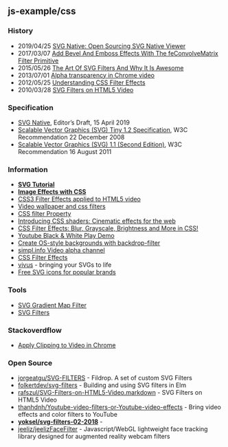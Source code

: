 ## js-example/css

### History
- 2019/04/25 [SVG Native: Open Sourcing SVG Native Viewer](https://medium.com/adobetech/svg-native-open-sourcing-svg-native-viewer-988125328a07)
- 2017/03/07 [Add Bevel And Emboss Effects With The feConvolveMatrix Filter Primitive](https://vanseodesign.com/web-design/svg-filter-primitives-feconvolvematrix/)
- 2015/05/26 [The Art Of SVG Filters And Why It Is Awesome](https://www.smashingmagazine.com/2015/05/why-the-svg-filter-is-awesome/s)
- 2013/07/01 [Alpha transparency in Chrome video](https://developers.google.com/web/updates/2013/07/Alpha-transparency-in-Chrome-video)
- 2012/05/25 [Understanding CSS Filter Effects](https://www.html5rocks.com/en/tutorials/filters/understanding-css/)
- 2010/03/28 [SVG Filters on HTML5 Video](https://www.paulirish.com/2010/svg-filters-on-html5-video/)


### Specification
- [SVG Native](https://w3c.github.io/svgwg/specs/svg-native/index.html), Editor’s Draft, 15 April 2019
- [Scalable Vector Graphics (SVG) Tiny 1.2 Specification](https://www.w3.org/TR/SVGTiny12/), W3C Recommendation 22 December 2008
- [Scalable Vector Graphics (SVG) 1.1 (Second Edition)](https://www.w3.org/TR/SVG11/), W3C Recommendation 16 August 2011


### Information
- [**SVG Tutorial**](https://www.tutorialspoint.com/svg/index.htm)
- [**Image Effects with CSS**](https://bennettfeely.com/image-effects/)
- [CSS3 Filter Effects applied to HTML5 video](https://codepen.io/ygjack/pen/xrqQjR)
- [Video wallpaper and css filters](https://codepen.io/jakob-e/full/Qjpowv)
- [CSS filter Property](https://www.w3schools.com/cssref/css3_pr_filter.asp)
- [Introducing CSS shaders: Cinematic effects for the web](https://www.adobe.com/devnet/archive/html5/articles/css-shaders.html)
- [CSS Filter Effects: Blur, Grayscale, Brightness and More in CSS!](https://www.sitepoint.com/css-filter-effects-blur-grayscale-brightness-and-more-in-css/)
- [Youtube Black & White Play Demo](https://www.w3tweaks.com/includes/preview.php?pagename=apply-css-b-w-filter-to-youtube-video&zip=yes)
- [Create OS-style backgrounds with backdrop-filter](https://web.dev/backdrop-filter)
- [simpl.info Video alpha channel](https://simpl.info/videoalpha/)
- [CSS Filter Effects](http://html5-demos.appspot.com/static/css/filters/index.html)
- [vivus](https://maxwellito.github.io/vivus/) - bringing your SVGs to life
- [Free SVG icons for popular brands](https://simpleicons.org/)


### Tools
- [SVG Gradient Map Filter](https://yoksel.github.io/svg-gradient-map/#/)
- [SVG Filters](https://yoksel.github.io/svg-filters/#/)


### Stackoverdflow
- [Apply Clipping to Video in Chrome](https://stackoverflow.com/questions/37592396/apply-clipping-to-video-in-chrome)


### Open Source
- [jorgeatgu/SVG-FILTERS](https://github.com/jorgeatgu/SVG-FILTERS) - Fildrop. A set of custom SVG Filters
- [folkertdev/svg-filters](https://github.com/folkertdev/svg-filters) - Building and using SVG filters in Elm
- [rafszul/SVG-Filters-on-HTML5-Video.markdown](https://gist.github.com/rafszul/a6f28a0e4b912dd7c18b) - SVG Filters on HTML5 Video
- [thanhdnh/Youtube-video-filters-or-Youtube-video-effects](https://github.com/thanhdnh/Youtube-video-filters-or-Youtube-video-effects) - Bring video effects and color filters to YouTube
- [**yoksel/svg-filters-02-2018**](https://github.com/yoksel/svg-filters-02-2018) - 
- [jeeliz/jeelizFaceFilter](https://github.com/jeeliz/jeelizFaceFilter) - Javascript/WebGL lightweight face tracking library designed for augmented reality webcam filters
